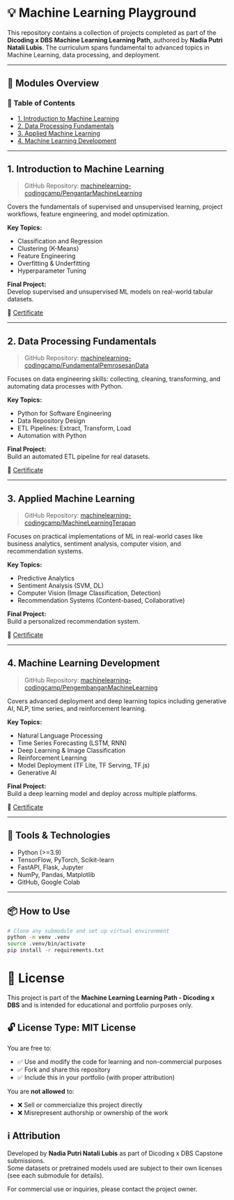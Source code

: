 # 💡 Machine Learning Playground

This repository contains a collection of projects completed as part of the **Dicoding x DBS Machine Learning Learning Path**, authored by **Nadia Putri Natali Lubis**. The curriculum spans fundamental to advanced topics in Machine Learning, data processing, and deployment.

---

## 📁 Modules Overview

### 🔗 Table of Contents

- [1. Introduction to Machine Learning](#1-introduction-to-machine-learning)
- [2. Data Processing Fundamentals](#2-data-processing-fundamentals)
- [3. Applied Machine Learning](#3-applied-machine-learning)
- [4. Machine Learning Development](#4-machine-learning-development)

---

## 1. Introduction to Machine Learning

> GitHub Repository: [machinelearning-codingcamp/PengantarMachineLearning](https://github.com/machinelearning-codingcamp/PengantarMachineLearning)

Covers the fundamentals of supervised and unsupervised learning, project workflows, feature engineering, and model optimization.

**Key Topics:**
- Classification and Regression
- Clustering (K-Means)
- Feature Engineering
- Overfitting & Underfitting
- Hyperparameter Tuning

**Final Project:**  
Develop supervised and unsupervised ML models on real-world tabular datasets.

📜 [Certificate](https://www.dicoding.com/certificates/L4PQE93M4PO1)  


---

## 2. Data Processing Fundamentals

> GitHub Repository: [machinelearning-codingcamp/FundamentalPemrosesanData](https://github.com/machinelearning-codingcamp/FundamentalPemrosesanData)

Focuses on data engineering skills: collecting, cleaning, transforming, and automating data processes with Python.

**Key Topics:**
- Python for Software Engineering
- Data Repository Design
- ETL Pipelines: Extract, Transform, Load
- Automation with Python

**Final Project:**  
Build an automated ETL pipeline for real datasets.

📜 [Certificate](https://www.dicoding.com/certificates/QLZ93M2RMZ5D)  


---

## 3. Applied Machine Learning

> GitHub Repository: [machinelearning-codingcamp/MachineLearningTerapan](https://github.com/machinelearning-codingcamp/MachineLearningTerapan)

Focuses on practical implementations of ML in real-world cases like business analytics, sentiment analysis, computer vision, and recommendation systems.

**Key Topics:**
- Predictive Analytics
- Sentiment Analysis (SVM, DL)
- Computer Vision (Image Classification, Detection)
- Recommendation Systems (Content-based, Collaborative)

**Final Project:**  
Build a personalized recommendation system.

📜 [Certificate](https://www.dicoding.com/certificates/MRZMN9OJKPYQ)  


---

## 4. Machine Learning Development

> GitHub Repository: [machinelearning-codingcamp/PengembanganMachineLearning](https://github.com/machinelearning-codingcamp/PengembanganMachineLearning)

Covers advanced deployment and deep learning topics including generative AI, NLP, time series, and reinforcement learning.

**Key Topics:**
- Natural Language Processing
- Time Series Forecasting (LSTM, RNN)
- Deep Learning & Image Classification
- Reinforcement Learning
- Model Deployment (TF Lite, TF Serving, TF.js)
- Generative AI

**Final Project:**  
Build a deep learning model and deploy across multiple platforms.

📜 [Certificate](https://www.dicoding.com/certificates/N9ZO9R656XG5)  


---

## 🚀 Tools & Technologies

- Python (>=3.9)
- TensorFlow, PyTorch, Scikit-learn
- FastAPI, Flask, Jupyter
- NumPy, Pandas, Matplotlib
- GitHub, Google Colab

---

## 📦 How to Use

```bash
# Clone any submodule and set up virtual environment
python -m venv .venv
source .venv/bin/activate
pip install -r requirements.txt

```

# 📄 License

This project is part of the **Machine Learning Learning Path - Dicoding x DBS** and is intended for educational and portfolio purposes only.

## 🔓 License Type: MIT License

You are free to:

- ✅ Use and modify the code for learning and non-commercial purposes
- ✅ Fork and share this repository
- ✅ Include this in your portfolio (with proper attribution)

You are **not allowed** to:

- ❌ Sell or commercialize this project directly
- ❌ Misrepresent authorship or ownership of the work

## ℹ️ Attribution

Developed by **Nadia Putri Natali Lubis** as part of Dicoding x DBS Capstone submissions.  
Some datasets or pretrained models used are subject to their own licenses (see each submodule for details).

For commercial use or inquiries, please contact the project owner.
